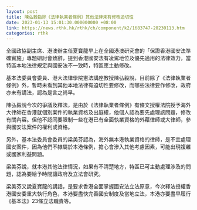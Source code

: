 ```yaml
---
layout: post
title: 陳弘毅指除《法律執業者條例》其他法律未有修改迫切性
date: 2023-01-13 15:01:30.000000000 +08:00
link: https://news.rthk.hk/rthk/ch/component/k2/1683747-20230113.htm
categories: rthk
---
```


全國政協副主席、港澳辦主任夏寶龍早上在全國港澳研究會的「保證香港國安法準確實施」專題研討會致辭，提到香港國安法有凌駕地位及優先適用的法律效力，當特區本地法律規定與國安法不一致時，特區應主動修改。

基本法委員會委員、港大法律學院憲法講座教授陳弘毅說，目前除了《法律執業者條例》外，暫時未看到其他本地法律有迫切性要修改，而哪些法律要作修改，政府亦未有講法，認為是言之尚早。

陳弘毅說今次的爭議及釋法，是由於《法律執業者條例》有條文授權法院授予海外大律師在香港就個別案件的執業資格及出庭權，他個人認為要先處理該問題，修改有關內容。但他不認同要限制一些在港已有全面執業資格的外藉律師或大律師，參與國安法案件的權利或資格。

另外，基本法委員會委員的梁美芬認為，海外無本港執業資格的律師，是不宜處理國安案件，因為他們不隸屬於本港條例，擔心會滲入其他考慮因素，可能出現複雜或國家利益問題。

梁美芬說，就本港其他法律情況，如果有不清楚地方，特區已可主動處理涉及的問題，認為要給予時間讓政府及立法會研究。

梁美芬又說夏寶龍的講話，是要求香港全面掌握國安法立法原意，今次釋法授權香港國安委重大執行角色，本港要盡快完善國安制度及當地立法，本港亦要盡早履行《基本法》23條立法職責等。
